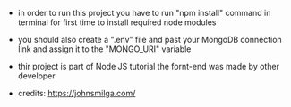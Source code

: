 * in order to run this project you have to run "npm install" command in terminal for first time to install required node modules
* you should also create a ".env" file and past your MongoDB connection link and assign it to the "MONGO_URI" variable

* thir project is part of Node JS tutorial the fornt-end was made by other developer
* credits: https://johnsmilga.com/
